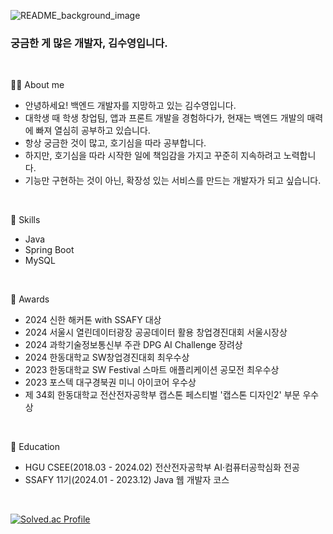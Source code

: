 ![README_background_image](https://github.com/user-attachments/assets/a3d55da4-9dae-4d92-b113-ddb887a535a8)


### 궁금한 게 많은 개발자, 김수영입니다.

<br />

💁🏻 About me
- 안녕하세요! 백엔드 개발자를 지망하고 있는 김수영입니다.
- 대학생 때 학생 창업팀, 앱과 프론트 개발을 경험하다가, 현재는 백엔드 개발의 매력에 빠져 열심히 공부하고 있습니다.   
- 항상 궁금한 것이 많고, 호기심을 따라 공부합니다.
- 하지만, 호기심을 따라 시작한 일에 책임감을 가지고 꾸준히 지속하려고 노력합니다.
- 기능만 구현하는 것이 아닌, 확장성 있는 서비스를 만드는 개발자가 되고 싶습니다.

<br />

🌱 Skills
- Java
- Spring Boot
- MySQL

<br />

🏅 Awards
- 2024 신한 해커톤 with SSAFY 대상
- 2024 서울시 열린데이터광장 공공데이터 활용 창업경진대회 서울시장상
- 2024 과학기술정보통신부 주관 DPG AI Challenge 장려상
- 2024 한동대학교 SW창업경진대회 최우수상
- 2023 한동대학교 SW Festival 스마트 애플리케이션 공모전 최우수상
- 2023 포스텍 대구경북권 미니 아이코어 우수상
- 제 34회 한동대학교 전산전자공학부 캡스톤 페스티벌 '캡스톤 디자인2' 부문 우수상

<br />

🔭 Education
- HGU CSEE(2018.03 - 2024.02) 전산전자공학부 AI·컴퓨터공학심화 전공
- SSAFY 11기(2024.01 - 2023.12) Java 웹 개발자 코스

<br />

[![Solved.ac Profile](http://mazassumnida.wtf/api/v2/generate_badge?boj=kswim57)](https://solved.ac/kswim57/)
